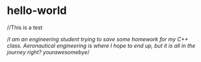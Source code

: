 # hello-world
//This is a test

/*I am an engineering student trying to save some homework for my C++ class. 
Aeronautical engineering is where I hope to end up, but it is all in the journey right?
yourawesomebye*/
